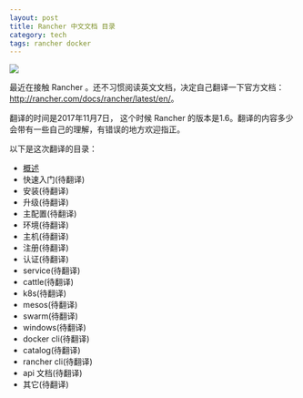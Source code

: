 ```yaml
---
layout: post
title: Rancher 中文文档 目录
category: tech
tags: rancher docker
---
```

![](https://cdn.kelu.org/blog/tags/rancher.jpg)

最近在接触 Rancher 。还不习惯阅读英文文档，决定自己翻译一下官方文档：<http://rancher.com/docs/rancher/latest/en/>。

翻译的时间是2017年11月7日， 这个时候 Rancher 的版本是1.6。翻译的内容多少会带有一些自己的理解，有错误的地方欢迎指正。

以下是这次翻译的目录：


* [概述](/tech/2017/10/29/rancher-docs-translate-1.html)
* 快速入门(待翻译)
* 安装(待翻译)
* 升级(待翻译)
* 主配置(待翻译)
* 环境(待翻译)
* 主机(待翻译)
* 注册(待翻译)
* 认证(待翻译)
* service(待翻译)
* cattle(待翻译)
* k8s(待翻译)
* mesos(待翻译)
* swarm(待翻译)
* windows(待翻译)
* docker cli(待翻译)
* catalog(待翻译)
* rancher cli(待翻译)
* api 文档(待翻译)
* 其它(待翻译)



